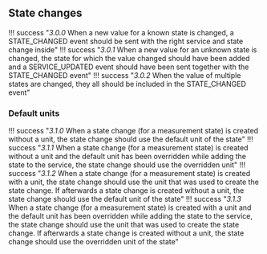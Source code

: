 ## State changes

!!! success "_3.0.0_ When a new value for a known state is changed, a STATE_CHANGED event should be sent with the right service and state change inside"
!!! success "_3.0.1_ When a new value for an unknown state is changed, the state for which the value changed should have been added and a SERVICE_UPDATED event should have been sent together with the STATE_CHANGED event"
!!! success "_3.0.2_ When the value of multiple states are changed, they all should be included in the STATE_CHANGED event"

### Default units

!!! success "_3.1.0_ When a state change (for a measurement state) is created without a unit, the state change should use the default unit of the state"
!!! success "_3.1.1_ When a state change (for a measurement state) is created without a unit and the default unit has been overridden while adding the state to the service, the state change should use the overridden unit"
!!! success "_3.1.2_ When a state change (for a measurement state) is created with a unit, the state change should use the unit that was used to create the state change. If afterwards a state change is created without a unit, the state change should use the default unit of the state"
!!! success "_3.1.3_ When a state change (for a measurement state) is created with a unit and the default unit has been overridden while adding the state to the service, the state change should use the unit that was used to create the state change. If afterwards a state change is created without a unit, the state change should use the overridden unit of the state"

